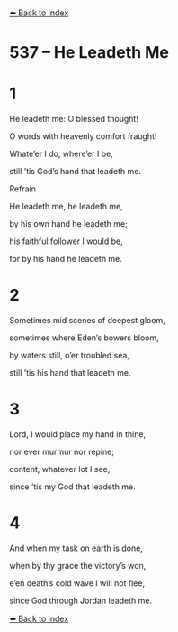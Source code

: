 [⬅️ Back to index](../README.md)

# 537 – He Leadeth Me





# 1

He leadeth me: O blessed thought!

O words with heavenly comfort fraught!

Whate’er I do, where’er I be,

still ’tis God’s hand that leadeth me.



Refrain

He leadeth me, he leadeth me,

by his own hand he leadeth me;

his faithful follower I would be,

for by his hand he leadeth me.



# 2

Sometimes mid scenes of deepest gloom,

sometimes where Eden’s bowers bloom,

by waters still, o’er troubled sea,

still ’tis his hand that leadeth me.



# 3

Lord, I would place my hand in thine,

nor ever murmur nor repine;

content, whatever lot I see,

since ’tis my God that leadeth me.



# 4

And when my task on earth is done,

when by thy grace the victory’s won,

e’en death’s cold wave I will not flee,

since God through Jordan leadeth me.

[⬅️ Back to index](../README.md)
